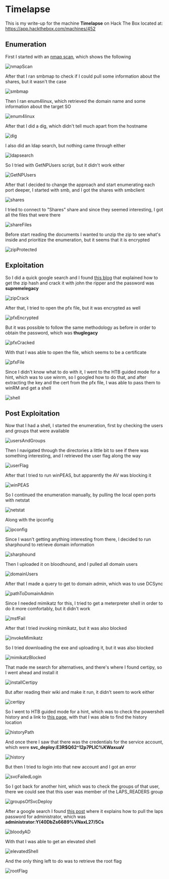 # Timelapse

This is my write-up for the machine **Timelapse** on Hack The Box located at: https://app.hackthebox.com/machines/452

## Enumeration

First I started with an [nmap scan](./res/Timelapse/10_10_11_152_nmapReport.txt), which shows the following

![nmapScan](./res/Timelapse/nmapScan.png)

After that I ran smbmap to check if I could pull some information about the shares, but it wasn't the case

![smbmap](./res/Timelapse/smbmap.png)

Then I ran enum4linux, which retrieved the domain name and some information about the target SO

![enum4linux](./res/Timelapse/enum4linux.png)

After that I did a dig, which didn't tell much apart from the hostname

![dig](./res/Timelapse/dig.png)

I also did an ldap search, but nothing came through either

![ldapsearch](./res/Timelapse/ldapsearch.png)

So I tried with GetNPUsers script, but it didn't work either

![GetNPUsers](./res/Timelapse/GetNPUsers.png)

After that I decided to change the approach and start enumerating each port deeper, I started with smb, and I got the shares with smbclient

![shares](./res/Timelapse/shares.png)

I tried to connect to "Shares" share and since they seemed interesting, I got all the files that were there

![shareFiles](./res/Timelapse/shareFiles.png)

Before start reading the documents I wanted to unzip the zip to see what's inside and prioritize the enumeration, but it seems that it is encrypted

![zipProtected](./res/Timelapse/zipProtected.png)

## Exploitation

So I did a quick google search and I found [this blog](https://medium.com/@rundcodehero/cracking-a-password-protected-zip-file-with-john-the-ripper-a-hands-on-guide-1aea0f6b3627) that explained how to get the zip hash and crack it with john the ripper and the password was **supremelegacy**

![zipCrack](./res/Timelapse/zipCrack.png)

After that, I tried to open the pfx file, but it was encrypted as well

![pfxEncrypted](./res/Timelapse/pfxEncrypted.png)

But it was possible to follow the same methodology as before in order to obtain the password, which was **thuglegacy**

![pfxCracked](./res/Timelapse/pfxCracked.png)

With that I was able to open the file, which seems to be a certificate

![pfxFile](./res/Timelapse/pfxFile.png)

Since I didn't know what to do with it, I went to the HTB guided mode for a hint, which was to use winrm, so I googled how to do that, and after extracting the key and the cert from the pfx file, I was able to pass them to winRM and get a shell

![shell](./res/Timelapse/shell.png)

## Post Exploitation

Now that I had a shell, I started the enumeration, first by checking the users and groups that were available

![usersAndGroups](./res/Timelapse/usersAndGroups.png)

Then I navigated through the directories a little bit to see if there was something interesting, and I retrieved the user flag along the way

![userFlag](./res/Timelapse/userFlag.png)

After that I tried to run winPEAS, but apparently the AV was blocking it

![winPEAS](./res/Timelapse/winPEAS.png)

So I continued the enumeration manually, by pulling the local open ports with netstat

![netstat](./res/Timelapse/netstat.png)

Along with the ipconfig

![ipconfig](./res/Timelapse/ipconfig.png)

Since I wasn't getting anything interesting from there, I decided to run sharphound to retrieve domain information

![sharphound](./res/Timelapse/sharphound.png)

Then I uploaded it on bloodhound, and I pulled all domain users

![domainUsers](./res/Timelapse/domainUsers.png)

After that I made a query to get to domain admin, which was to use DCSync

![pathToDomainAdmin](./res/Timelapse/pathToDomainAdmin.png)

Since I needed mimikatz for this, I tried to get a meterpreter shell in order to do it more comfortably, but it didn't work

![msfFail](./res/Timelapse/msfFail.png)

After that I tried invoking mimikatz, but it was also blocked

![invokeMimikatz](./res/Timelapse/invokeMimikatz.png)

So I tried downloading the exe and uploading it, but it was also blocked

![mimikatzBlocked](./res/Timelapse/mimikatzBlocked.png)

That made me search for alternatives, and there's where I found certipy, so I went ahead and install it

![installCertipy](./res/Timelapse/installCertipy.png)

But after reading their wiki and make it run, it didn't seem to work either

![certipy](./res/Timelapse/certipy.png)

So I went to HTB guided mode for a hint, which was to check the powershell history and a link to [this page](https://0xdf.gitlab.io/2018/11/08/powershell-history-file.html), with that I was able to find the history location

![historyPath](./res/Timelapse/historyPath.png)

And once there I saw that there was the credentials for the service account, which were **svc_deploy:E3R$Q62^12p7PLlC%KWaxuaV**

![history](./res/Timelapse/history.png)

But then I tried to login into that new account and I got an error

![svcFailedLogin](./res/Timelapse/svcFailedLogin.png)

So I got back for another hint, which was to check the groups of that user, there we could see that this user was member of the LAPS_READERS group

![groupsOfSvcDeploy](./res/Timelapse/groupsOfSvcDeploy.png)

After a google search I found [this post](https://swisskyrepo.github.io/InternalAllTheThings/active-directory/pwd-read-laps/#reading-laps-password) where it explains how to pull the laps password for administrator, which was **administrator:Y(40DbZs6689%VNaxL27/5Cs**

![bloodyAD](./res/Timelapse/bloodyAD.png)

With that I was able to get an elevated shell

![elevatedShell](./res/Timelapse/elevatedShell.png)

And the only thing left to do was to retrieve the root flag

![rootFlag](./res/Timelapse/rootFlag.png)
